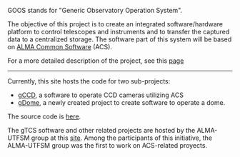 GOOS stands for "Generic Observatory Operation System".

The objective of this project is to create an integrated software/hardware platform to control telescopes and instruments and to transfer the captured data to a centralized storage. The software part of this system will be based on [ALMA Common Software](http://www.eso.org/~almamgr/AlmaAcs/) (ACS).

For a more detailed description of the project, see this [page](WhatIsGOOS.md)


---


Currently, this site hosts the code for two sub-projects:

  * [gCCD](ProjectGccd.md), a software to operate CCD cameras utilizing ACS
  * [gDome](ProjectGdome.md), a newly created project to create software to operate a dome.

The source code is [here](http://code.google.com/p/goos-acs/source/browse/#svn/trunk).

The gTCS software and other related projects are hosted by the ALMA-UTFSM group at this [site](https://csrg.inf.utfsm.cl/twiki4/bin/view/ACS/AcsUtfsmAbout). Among the participants of this initiative, the ALMA-UTFSM group was the first to work on ACS-related proyects.